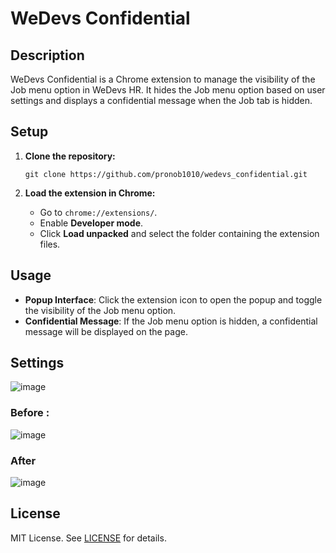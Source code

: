 # WeDevs Confidential

## Description
WeDevs Confidential is a Chrome extension to manage the visibility of the Job menu option in WeDevs HR. It hides the Job menu option based on user settings and displays a confidential message when the Job tab is hidden.

## Setup

1. **Clone the repository:**
   ```
   git clone https://github.com/pronob1010/wedevs_confidential.git
   ```

2. **Load the extension in Chrome:**
   - Go to `chrome://extensions/`.
   - Enable **Developer mode**.
   - Click **Load unpacked** and select the folder containing the extension files.

## Usage
- **Popup Interface**: Click the extension icon to open the popup and toggle the visibility of the Job menu option.
- **Confidential Message**: If the Job menu option is hidden, a confidential message will be displayed on the page.

## Settings
![image](https://github.com/user-attachments/assets/e4b16b4d-023a-4eee-9768-01117e94ccda)

### Before : 
![image](https://github.com/user-attachments/assets/e328bedf-d610-489b-8df4-a588e25f401e)
### After
![image](https://github.com/user-attachments/assets/4a3e7eb1-df09-4c7e-a2d6-e14bd9407b61)

## License
MIT License. See [LICENSE](LICENSE) for details.
